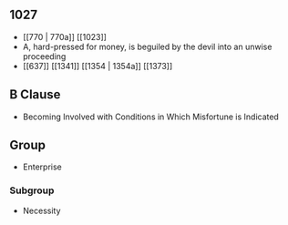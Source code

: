 ## 1027
- [[770 | 770a]] [[1023]] 
- A, hard-pressed for money, is beguiled by the devil into an unwise proceeding
- [[637]] [[1341]] [[1354 | 1354a]] [[1373]] 

## B Clause
- Becoming Involved with Conditions in Which Misfortune is Indicated

## Group
- Enterprise

### Subgroup
- Necessity

